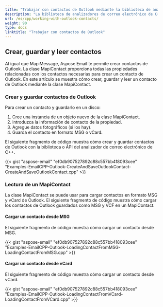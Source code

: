 ```yaml
---
title: "Trabajar con contactos de Outlook mediante la biblioteca de analizadores de correo electrónico de C++"
description: "La biblioteca de analizadores de correo electrónico de C++ le permite crear, guardar y leer contactos de Outlook e importar contactos desde formatos de archivo MSG y vCard."
url: /es/cpp/working-with-outlook-contacts/
weight: 90
type: docs
linktitle: "Trabajar con contactos de Outlook"
---
```


## **Crear, guardar y leer contactos**
Al igual que MapiMessage, Aspose.Email te permite crear contactos de Outlook. La clase MapiContact proporciona todas las propiedades relacionadas con los contactos necesarias para crear un contacto de Outlook. En este artículo se muestra cómo crear, guardar y leer un contacto de Outlook mediante la clase MapiContact.

### **Crear y guardar contactos de Outlook**
Para crear un contacto y guardarlo en un disco:

1. Cree una instancia de un objeto nuevo de la clase MapiContact.
1. Introduzca la información de contacto de la propiedad.
1. Agregue datos fotográficos (si los hay).
1. Guarda el contacto en formato MSG o vCard.

El siguiente fragmento de código muestra cómo crear y guardar contactos de Outlook con la biblioteca o API del analizador de correo electrónico de C++.

{{< gist "aspose-email" "ef0db907527892c88c557bb418093cee" "Examples-EmailCPP-Outlook-CreateAndSaveOutlookContact-CreateAndSaveOutlookContact.cpp" >}}

### **Lectura de un MapiContact**
La clase MapiContact se puede usar para cargar contactos en formato MSG y vCard de Outlook. El siguiente fragmento de código muestra cómo cargar los contactos de Outlook guardados como MSG y VCF en un MapiContact.

#### **Cargar un contacto desde MSG**
El siguiente fragmento de código muestra cómo cargar un contacto desde MSG.

{{< gist "aspose-email" "ef0db907527892c88c557bb418093cee" "Examples-EmailCPP-Outlook-LoadingContactFromMSG-LoadingContactFromMSG.cpp" >}}

#### **Cargar un contacto desde vCard**
El siguiente fragmento de código muestra cómo cargar un contacto desde vCard.

{{< gist "aspose-email" "ef0db907527892c88c557bb418093cee" "Examples-EmailCPP-Outlook-LoadingContactFromVCard-LoadingContactFromVCard.cpp" >}}
